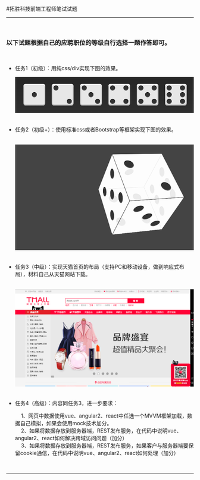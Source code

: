#拓胜科技前端工程师笔试试题

<hr/>

<div>
    <h3>以下试题根据自己的应聘职位的等级自行选择一题作答即可。</h3>
    <ul>
	    <li><p>任务1（初级）：用纯css/div实现下图的效果。</p></li>
	    <img src="task1.png"/>
            <li><p>任务2（初级+）：使用标准css或者Bootstrap等框架实现下图的效果。</p></li>
	    <img src="task2.gif"/>
	    <li><p>任务3（中级）：实现天猫首页的布局（支持PC和移动设备，做到响应式布局），材料自己从天猫网站下载。</p></li>
	    <img src="task3.png"/>
	     <li><p>任务4（高级）：内容同任务3，进一步要求：</p></li>
	     1、网页中数据使用vue、angular2、react中任选一个MVVM框架加载，数据自己模拟，如果会使用mock技术加分。<br>
	     2、如果将数据存放到服务器端，REST发布服务，在代码中说明vue、angular2、react如何解决跨域访问问题（加分）<br>
	     3、如果将数据存放到服务器端，REST发布服务，如果客户与服务器端要保留cookie通信，在代码中说明vue、angular2、react如何处理（加分）<br>
	     
   </ul>
</div>
<hr/>


